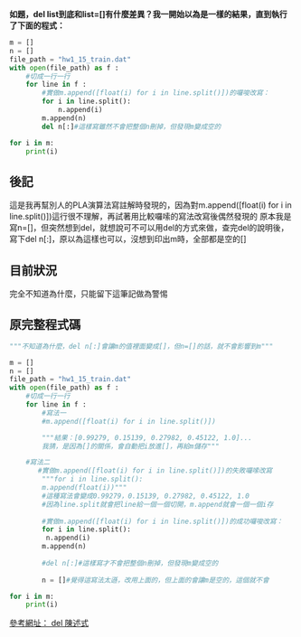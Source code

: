 **如題，del list到底和list=[]有什麼差異？我一開始以為是一樣的結果，直到執行了下面的程式：**

```python
m = []
n = []
file_path = "hw1_15_train.dat"
with open(file_path) as f :
	#切成一行一行
	for line in f :
		#實做m.append([float(i) for i in line.split()])的囉唆改寫：
		for i in line.split():
			n.append(i)
		m.append(n)
		del n[:]#這樣寫雖然不會把整個n刪掉，但發現m變成空的

for i in m:
	print(i)
```
後記
--------------
這是我再幫別人的PLA演算法寫註解時發現的，因為對m.append([float(i) for i in line.split()])這行很不理解，再試著用比較囉嗦的寫法改寫後偶然發現的
原本我是寫n=[]，但突然想到del，就想說可不可以用del的方式來做，查完del的說明後，寫下del n[:]，原以為這樣也可以，沒想到印出m時，全部都是空的[]

目前狀況
-------------
完全不知道為什麼，只能留下這筆記做為警惕

原完整程式碼
-------------
```python
"""不知道為什麼，del n[:]會讓m的值裡面變成[]，但n=[]的話，就不會影響到m"""

m = []
n = []
file_path = "hw1_15_train.dat"
with open(file_path) as f :
	#切成一行一行
	for line in f :
		#寫法一
		#m.append([float(i) for i in line.split()])

		"""結果：[0.99279, 0.15139, 0.27982, 0.45122, 1.0]...
		我猜，是因為[]的關係，會自動把i放進[]，再給m儲存"""

    #寫法二
       #實做m.append([float(i) for i in line.split()])的失敗囉嗦改寫
        """for i in line.split():
        m.append(float(i))"""
        #這種寫法會變成0.99279，0.15139, 0.27982, 0.45122, 1.0
        #因為line.split就會把line給一個一個切開，m.append就會一個一個i存
      
		#實做m.append([float(i) for i in line.split()])的成功囉唆改寫：
		for i in line.split():
		 n.append(i)
		m.append(n)
		
		#del n[:]#這樣寫才不會把整個n刪掉，但發現m變成空的
		
		n = []#覺得這寫法太遜，改用上面的，但上面的會讓m是空的，這個就不會

for i in m:
	print(i)
```

[參考網址： del 陳述式](https://docs.python.org.tw/3/tutorial/datastructures.html)
